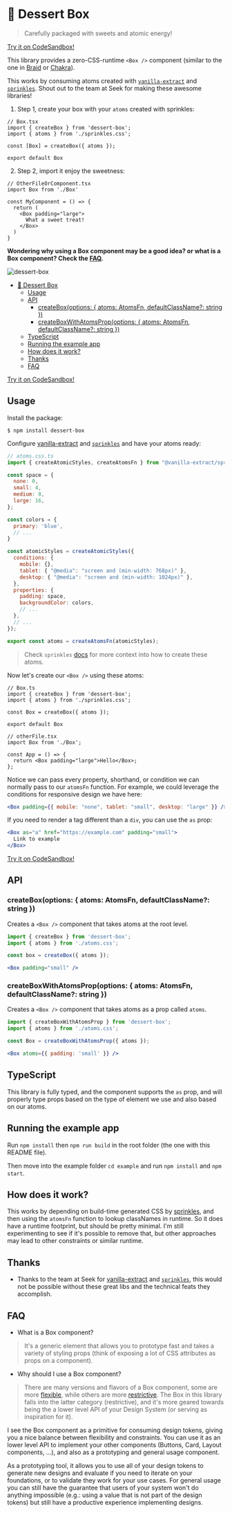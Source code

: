 # 🍰 Dessert Box

> Carefully packaged with sweets and atomic energy!

[Try it on CodeSandbox!](https://codesandbox.io/s/dessert-box-demo-wxgy8?file=/src/App.tsx)

This library provides a zero-CSS-runtime `<Box />` component (similar to the one in [Braid](https://seek-oss.github.io/braid-design-system/components/Box) or [Chakra](https://chakra-ui.com/docs/layout/box)).

This works by consuming atoms created with [`vanilla-extract`](https://github.com/seek-oss/vanilla-extract) and [`sprinkles`](https://github.com/seek-oss/vanilla-extract/tree/master/packages/sprinkles). Shout out to the team at Seek for making these awesome libraries!

1. Step 1, create your box with your `atoms` created with sprinkles:

```tsx
// Box.tsx
import { createBox } from 'dessert-box';
import { atoms } from './sprinkles.css';

const [Box] = createBox({ atoms });

export default Box
```

2. Step 2, import it enjoy the sweetness:

```tsx
// OtherFileOrComponent.tsx
import Box from './Box'

const MyComponent = () => {
  return (
    <Box padding="large">
      What a sweet treat!
    </Box>
  )
}
```

**Wondering why using a Box component may be a good idea? or what is a Box component? Check the [FAQ](#FAQ).**

![dessert-box](https://img.shields.io/bundlephobia/minzip/dessert-box.svg)

- [🍰 Dessert Box](#-dessert-box)
  - [Usage](#usage)
  - [API](#api)
    - [createBox(options: { atoms: AtomsFn, defaultClassName?: string })](#createboxoptions--atoms-atomsfn-defaultclassname-string-)
    - [createBoxWithAtomsProp(options: { atoms: AtomsFn, defaultClassName?: string })](#createboxwithatomspropoptions--atoms-atomsfn-defaultclassname-string-)
  - [TypeScript](#typescript)
  - [Running the example app](#running-the-example-app)
  - [How does it work?](#how-does-it-work)
  - [Thanks](#thanks)
  - [FAQ](#faq)

[Try it on CodeSandbox!](https://codesandbox.io/s/dessert-box-demo-wxgy8?file=/src/App.tsx)

## Usage

Install the package:

```
$ npm install dessert-box
```

Configure [vanilla-extract](https://github.com/seek-oss/vanilla-extract) and [`sprinkles`](https://github.com/seek-oss/vanilla-extract/tree/master/packages/sprinkles) and have your atoms ready:

```js
// atoms.css.ts
import { createAtomicStyles, createAtomsFn } from "@vanilla-extract/sprinkles";

const space = {
  none: 0,
  small: 4,
  medium: 8,
  large: 16,
};

const colors = {
  primary: 'blue',
  // ...
}

const atomicStyles = createAtomicStyles({
  conditions: {
    mobile: {},
    tablet: { "@media": "screen and (min-width: 768px)" },
    desktop: { "@media": "screen and (min-width: 1024px)" },
  },
  properties: {
    padding: space,
    backgroundColor: colors,
    // ...
  },
  // ...
});

export const atoms = createAtomsFn(atomicStyles);
```

> Check `sprinkles` [docs](https://github.com/seek-oss/vanilla-extract/tree/3360bdfc9220024e7ffa49b3b198b72743d4e264/packages/sprinkles#setup) for more context into how to create these atoms.

Now let's create our `<Box />` using these atoms:

```tsx
// Box.ts
import { createBox } from 'dessert-box';
import { atoms } from './sprinkles.css';

const Box = createBox({ atoms });

export default Box
```

```tsx
// otherFile.tsx
import Box from './Box';

const App = () => {
  return <Box padding="large">Hello</Box>;
};
```

Notice we can pass every property, shorthand, or condition we can normally pass to our `atomsFn` function. For example, we could leverage the conditions for responsive design we have here:

```jsx
<Box padding={{ mobile: "none", tablet: "small", desktop: "large" }} />
```

If you need to render a tag different than a `div`, you can use the `as` prop:

```jsx
<Box as="a" href="https://example.com" padding="small">
  Link to example
</Box>
```

[Try it on CodeSandbox!](https://codesandbox.io/s/dessert-box-demo-wxgy8?file=/src/App.tsx)

## API

### createBox(options: { atoms: AtomsFn, defaultClassName?: string }) 

Creates a `<Box />` component that takes atoms at the root level.

```jsx
import { createBox } from 'dessert-box';
import { atoms } from './atoms.css';

const box = createBox({ atoms });

<Box padding="small" />
```

### createBoxWithAtomsProp(options: { atoms: AtomsFn, defaultClassName?: string })

Creates a `<Box />` component that takes atoms as a prop called `atoms`.

```jsx
import { createBoxWithAtomsProp } from 'dessert-box';
import { atoms } from './atoms.css';

const Box = createBoxWithAtomsProp({ atoms });

<Box atoms={{ padding: 'small' }} />
```

## TypeScript

This library is fully typed, and the component supports the `as` prop, and will properly type props based on the type of element we use and also based on our atoms.

## Running the example app

Run `npm install` then `npm run build` in the root folder (the one with this README file).

Then move into the example folder `cd example` and run `npm install` and `npm start`.

## How does it work?

This works by depending on build-time generated CSS by [sprinkles](https://github.com/seek-oss/vanilla-extract/tree/3360bdfc9220024e7ffa49b3b198b72743d4e264/packages/sprinkles), and then using the `atomsFn` function to lookup classNames in runtime. So it does have a runtime footprint, but should be pretty minimal. I'm still experimenting to see if it's possible to remove that, but other approaches may lead to other constraints or similar runtime.

## Thanks

- Thanks to the team at Seek for [vanilla-extract](https://github.com/seek-oss/vanilla-extract) and [`sprinkles`](https://github.com/seek-oss/vanilla-extract/tree/master/packages/sprinkles), this would not be possible without these great libs and the technical feats they accomplish.

## FAQ

* What is a Box component?

> It's a generic element that allows you to prototype fast and takes a variety of styling props (think of exposing a lot of CSS attributes as props on a component).

* Why should I use a Box component?

> There are many versions and flavors of a Box component, some are more [flexible](https://chakra-ui.com/docs/layout/box), while others are more [restrictive](https://seek-oss.github.io/braid-design-system/components/Box). The Box in this library falls into the latter category (restrictive), and it's more geared towards being the a lower level API of your Design System (or serving as inspiration for it).

I see the Box component as a primitive for consuming design tokens, giving you a nice balance between flexibility and constraints. You can use it as an lower level API to implement your other components (Buttons, Card, Layout components, ...), and also as a prototyping and general usage component. 

As a prototyping tool, it allows you to use all of your design tokens to generate new designs and evaluate if you need to iterate on your foundations, or to validate they work for your use cases. For general usage you can still have the guarantee that users of your system won't do anything impossible (e.g.: using a value that is not part of the design tokens) but still have a productive experience implementing designs.
